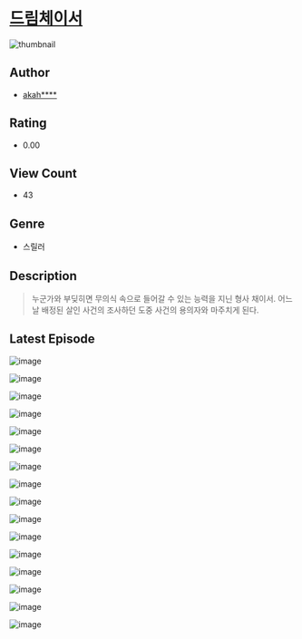 # [드림체이서](https://comic.naver.com/bestChallenge/list?titleId=810518)
![thumbnail](https://image-comic.pstatic.net/user_contents_data/challenge_comic/2023/05/23/upload_3763150242781214003_480x623.jpeg)

## Author
- [akah****](https://comic.naver.com/artistTitle?id=366944)

## Rating
- 0.00

## View Count
- 43

## Genre
- 스릴러

## Description
> 누군가와 부딪히면 무의식 속으로 들어갈 수 있는 능력을 지닌 형사 채이서. 어느 날 배정된 살인 사건의 조사하던 도중 사건의 용의자와 마주치게 된다.


## Latest Episode
![image](https://image-comic.pstatic.net/user_contents_data/challenge_comic/2023/05/23/366944/upload_7017508042492162354.jpeg)

![image](https://image-comic.pstatic.net/user_contents_data/challenge_comic/2023/05/23/366944/upload_4063990015831991864.jpeg)

![image](https://image-comic.pstatic.net/user_contents_data/challenge_comic/2023/05/23/366944/upload_7077462035719599927.jpeg)

![image](https://image-comic.pstatic.net/user_contents_data/challenge_comic/2023/05/23/366944/upload_3775476880572493925.jpeg)

![image](https://image-comic.pstatic.net/user_contents_data/challenge_comic/2023/05/23/366944/upload_3630573334877856824.jpeg)

![image](https://image-comic.pstatic.net/user_contents_data/challenge_comic/2023/05/23/366944/upload_3847822726994945380.jpeg)

![image](https://image-comic.pstatic.net/user_contents_data/challenge_comic/2023/05/23/366944/upload_3761976174896821858.jpeg)

![image](https://image-comic.pstatic.net/user_contents_data/challenge_comic/2023/05/23/366944/upload_3559026116128761442.jpeg)

![image](https://image-comic.pstatic.net/user_contents_data/challenge_comic/2023/05/23/366944/upload_7365128341700163682.jpeg)

![image](https://image-comic.pstatic.net/user_contents_data/challenge_comic/2023/05/23/366944/upload_7090463945351508791.jpeg)

![image](https://image-comic.pstatic.net/user_contents_data/challenge_comic/2023/05/23/366944/upload_4063988929289139767.jpeg)

![image](https://image-comic.pstatic.net/user_contents_data/challenge_comic/2023/05/23/366944/upload_7219331098405397042.jpeg)

![image](https://image-comic.pstatic.net/user_contents_data/challenge_comic/2023/05/23/366944/upload_7378644655273029731.jpeg)

![image](https://image-comic.pstatic.net/user_contents_data/challenge_comic/2023/05/23/366944/upload_4049072744009196337.jpeg)

![image](https://image-comic.pstatic.net/user_contents_data/challenge_comic/2023/05/23/366944/upload_3559362369037611062.jpeg)

![image](https://image-comic.pstatic.net/user_contents_data/challenge_comic/2023/05/23/366944/upload_7291997821918929975.jpeg)
